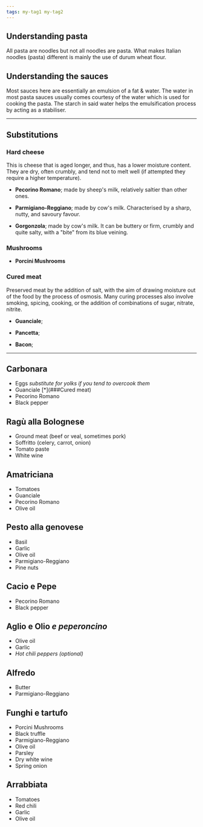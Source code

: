 ```yaml
---
tags: my-tag1 my-tag2
---
```


## Understanding pasta

All pasta are noodles but not all noodles are pasta. What makes Italian noodles (pasta) different is mainly the use of durum wheat flour.

## Understanding the sauces

Most sauces here are essentially an emulsion of a fat & water. The water in most pasta sauces usually comes courtesy of the water which is used for cooking the pasta. The starch in said water helps the emulsification process by acting as a stabiliser.

---

## Substitutions

### Hard cheese

This is cheese that is aged longer, and thus, has a lower moisture content. They are dry, often crumbly, and tend not to melt well (if attempted they require a higher temperature).

+ **Pecorino Romano**; made by sheep's milk, relatively saltier than other ones.

+ **Parmigiano-Reggiano**; made by cow's milk. Characterised by a sharp, nutty, and savoury favour.

+ **Gorgonzola**; made by cow's milk. It can be buttery or firm, crumbly and quite salty, with a "bite" from its blue veining.

### Mushrooms

+ **Porcini Mushrooms**

### Cured meat

Preserved meat by the addition of salt, with the aim of drawing moisture out of the food by the process of osmosis. Many curing processes also involve smoking, spicing, cooking, or the addition of combinations of sugar, nitrate, nitrite.

+ **Guanciale**;

+ **Pancetta**;

+ **Bacon**;

---

## Carbonara

+ Eggs _substitute for yolks if you tend to overcook them_
+ Guanciale [*](###Cured meat)
+ Pecorino Romano
+ Black pepper

## Ragù alla Bolognese

+ Ground meat (beef or veal, sometimes pork)
+ Soffritto (celery, carrot, onion)
+ Tomato paste
+ White wine

## Amatriciana

+ Tomatoes
+ Guanciale
+ Pecorino Romano
+ Olive oil

## Pesto alla genovese

+ Basil
+ Garlic
+ Olive oil
+ Parmigiano-Reggiano
+ Pine nuts

## Cacio e Pepe

+ Pecorino Romano
+ Black pepper

## Aglio e Olio *e peperoncino*

+ Olive oil
+ Garlic
+ *Hot chili peppers (optional)*

## Alfredo

+ Butter
+ Parmigiano-Reggiano

## Funghi e tartufo

+ Porcini Mushrooms
+ Black truffle
+ Parmigiano-Reggiano
+ Olive oil
+ Parsley
+ Dry white wine
+ Spring onion

## Arrabbiata

+ Tomatoes
+ Red chili
+ Garlic
+ Olive oil
